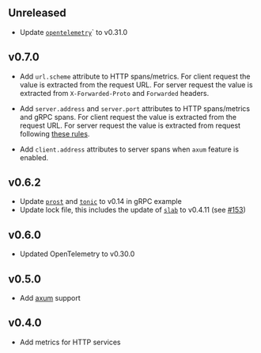 ## Unreleased

- Update [`opentelemetry`]` to v0.31.0

## v0.7.0

- Add `url.scheme` attribute to HTTP spans/metrics. For client request the
  value is extracted from the request URL. For server request the value is
  extracted from `X-Forwarded-Proto` and `Forwarded` headers.

- Add `server.address` and `server.port` attributes to HTTP spans/metrics and
  gRPC spans. For client request the value is extracted from the request URL.
  For server request the value is extracted from request following [these rules].

- Add `client.address` attributes to server spans when `axum` feature is
  enabled.

## v0.6.2

- Update [`prost`] and [`tonic`] to v0.14 in gRPC example
- Update lock file, this includes the update of [`slab`] to v0.4.11 (see [#153](https://github.com/tokio-rs/slab/pull/153))

## v0.6.0

- Updated OpenTelemetry to v0.30.0

## v0.5.0

- Add [axum](https://docs.rs/axum) support

## v0.4.0

- Add metrics for HTTP services


[`opentelemetry`]: https://crates.io/crates/opentelemetry
[`prost`]: https://crates.io/crates/prost
[`slab`]: https://crates.io/crates/slab
[`tonic`]: https://crates.io/crates/tonic

[these rules]: https://opentelemetry.io/docs/specs/semconv/http/http-spans/#setting-serveraddress-and-serverport-attributes
